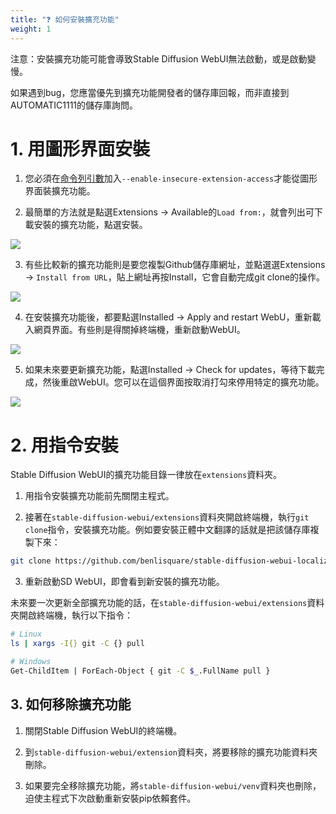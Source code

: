 ```yaml
---
title: "❓ 如何安裝擴充功能"
weight: 1
---
```


注意：安裝擴充功能可能會導致Stable Diffusion WebUI無法啟動，或是啟動變慢。

如果遇到bug，您應當優先到擴充功能開發者的儲存庫回報，而非直接到AUTOMATIC1111的儲存庫詢問。


# 1. 用圖形界面安裝

1. 您必須在[命令列引數](../installation/command-line-arguments-and-settings/)加入`--enable-insecure-extension-access`才能從圖形界面裝擴充功能。

2. 最簡單的方法就是點選Extensions → Available的`Load from:`，就會列出可下載安裝的擴充功能，點選安裝。

![](../../images/how-to-install-extensions-1.webp)

3. 有些比較新的擴充功能則是要您複製Github儲存庫網址，並點選選Extensions → `Install from URL`，貼上網址再按Install，它會自動完成git clone的操作。

![](../../images/how-to-install-extensions-2.webp)

4. 在安裝擴充功能後，都要點選Installed → Apply and restart WebU，重新載入網頁界面。有些則是得關掉終端機，重新啟動WebUI。

![](../../images/how-to-install-extensions-3.webp)

5. 如果未來要更新擴充功能，點選Installed → Check for updates，等待下載完成，然後重啟WebUI。您可以在這個界面按取消打勾來停用特定的擴充功能。

![](../../images/how-to-install-extensions-4.webp)


# 2. 用指令安裝

Stable Diffusion WebUI的擴充功能目錄一律放在`extensions`資料夾。

1. 用指令安裝擴充功能前先關閉主程式。

2. 接著在`stable-diffusion-webui/extensions`資料夾開啟終端機，執行`git clone`指令，安裝擴充功能。例如要安裝正體中文翻譯的話就是把該儲存庫複製下來：
```bash
git clone https://github.com/benlisquare/stable-diffusion-webui-localization-zh_TW.git
```

3. 重新啟動SD WebUI，即會看到新安裝的擴充功能。

未來要一次更新全部擴充功能的話，在`stable-diffusion-webui/extensions`資料夾開啟終端機，執行以下指令：
```bash
# Linux
ls | xargs -I{} git -C {} pull

# Windows
Get-ChildItem | ForEach-Object { git -C $_.FullName pull }
```


## 3. 如何移除擴充功能

1. 關閉Stable Diffusion WebUI的終端機。

2. 到`stable-diffusion-webui/extension`資料夾，將要移除的擴充功能資料夾刪除。

3. 如果要完全移除擴充功能，將`stable-diffusion-webui/venv`資料夾也刪除，迫使主程式下次啟動重新安裝pip依賴套件。
